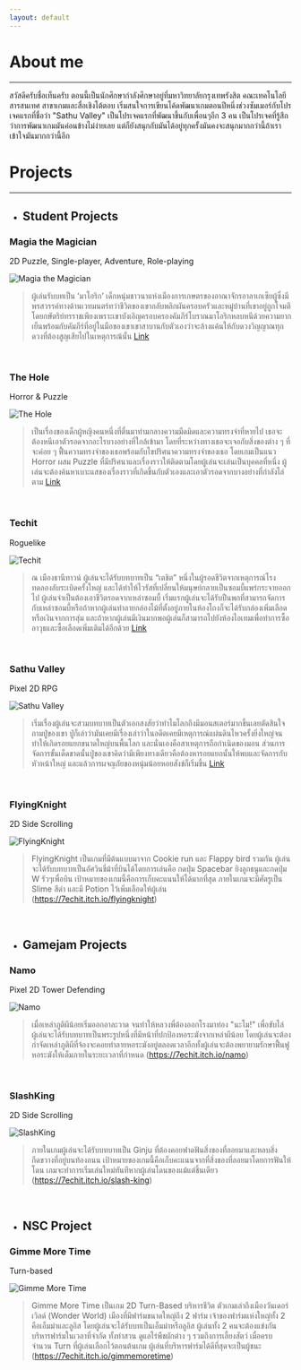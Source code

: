 ```yaml
---
layout: default
---
```


# About me
* * *

สวัสดีครับชื่อเท็นครับ ตอนนี้เป็นนักศึกษากำลังศึกษาอยู่ที่มหาวิทยาลัยกรุงเทพรังสิต คณะเทคโนโลยีสารสนเทศ สาขาเกมและสื่อเชิงโต้ตอบ
เริ่มสนใจการเขียนโค้ดพัฒนาเกมตอนปีหนึ่งช่วงซัมเมอร์กับโปรเจคแรกที่ชื่อว่า "Sathu Valley" เป็นโปรเจคแรกที่พัฒนาขึ้นกับเพื่อนๆอีก 3 คน
เป็นโปรเจคที่รู้สึกว่าการพัฒนาเกมมันค่อนข้างไม่ง่ายเลย แต่ก็ยังสนุกกับมันได้อยู่ทุกครั้งมันคงจะสนุกมากกว่านี้ถ้าเราเข้าใจมันมากกว่านี้อีก

# Projects
* * *
- ## Student Projects

### Magia the Magician 
2D Puzzle, Single-player, Adventure, Role-playing

![Magia the Magician](https://www.img.in.th/images/4294d2a8210f1f89bc6b1aa65987efa2.png)

>ผู้เล่นรับบทเป็น ‘มาโอริก’ เด็กหนุ่มชาวนาแห่งเมืองการเกษตรของอาณาจักรอาลาเกเซียผู้ซึ่งมีพรสวรรค์ทางด้านเวทมนตร์ทว่าชีวิตของเขากลับพลิกผันครอบครัวและหมู่บ้านที่เขาอยู่ถูกโจมตีโดยกษัตริย์ทรราชเพียงเพราะเขาบังเอิญครอบครองคัมภีร์โบราณมาโอริกหลบหนีด้วยความยากเย็นพร้อมกับคัมภีร์ที่อยู่ในมือของเขาเขาสาบานกับตัวเองว่าจะล้างแค้นให้กับดวงวิญญาณทุกดวงที่ต้องสูญเสียไปในเหตุการณ้นั้น [Link](https://7echit.itch.io/magiathemagician)


&nbsp;      
### The Hole                    
Horror & Puzzle

![The Hole](https://www.img.in.th/images/43eafbba693c2b9e3d94f0f61800b01e.png)

>เป็นเรื่องของเด็กผู้หญิงคนหนึ่งที่ตื่นมาท่ามกลางความมืดมิดและความทรงจําที่หายไป เธอจะต้องหนีเอาตัวรอดจากอะไรบางอย่างที่ใกล้เข้ามา โดยที่ระหว่างทางเธอจะเจอกับสิ่งของต่าง ๆ ที่จะค่อย ๆ ฟื้นความทรงจําของเธอพร้อมกับไขปริศนาความทรงจําของเธอ โดยเกมเป็นแนว Horror ผสม Puzzle ที่มีปริศนาและเรื่องราวให้ติดตามโดยผู้เล่นจะเล่นเป็นบุคคลที่หนึ่ง ผู้เล่นจะต้องค้นหาเบาะแสของเรื่องราวที่เกิดขึ้นกับตัวเองและเอาตัวรอดจากบางอย่างที่กําลังไล่ตาม [Link](https://7echit.itch.io/thehole)


&nbsp;
### Techit                   
Roguelike

![Techit](https://www.img.in.th/images/de070a4b6ba80250cc7b2bb9fcffbe29.png)

>ณ เมืองธานีทาวน์ ผู้เล่นจะได้รับบทบาทเป็น “เตชิต” หนึ่งในผู้รอดชีวิตจากเหตุการณ์โรงทดลองลับระเบิดครั้งใหญ่ และได้ทำให้ไวรัสที่เปลี่ยนให้มนุษย์กลายเป็นซอมบี้แพร่กระจายออกไป ผู้เล่นจำเป็นต้องเอาชีวิตรอดจากเหล่าซอมบี้ เริ่มแรกผู้เล่นจะได้รับปืนพกที่สามารถจัดการกับเหล่าซอมบี้หรือถ้าหากผู้เล่นทำลายกล่องไม้ที่ตั้งอยู่ภายในห้องโถงก็จะได้รับกล่องเพิ่มเลือดหรือเงินจากการสุ่ม และถ้าหากผู้เล่นมีเงินมากพอผู้เล่นก็สามารถไปยังห้องไอเทมเพื่อทำการซื้ออาวุธและซื้อเลือดเพิ่มเติมได้อีกด้วย [Link](https://7echit.itch.io/techit)


&nbsp;
### Sathu Valley                 
Pixel 2D RPG

![Sathu Valley](https://www.img.in.th/images/54e4615f3c650dc16e7467bb593a0536.png)

>เริ่มเรื่องผู้เล่นจะสวมบทบาทเป็นตัวเอกสงสัยว่าทำไมโลกถึงมีมอนสเตอร์มากขึ้นเลยตัดสินใจถามปู่ของเขา ปู่ก็เล่าว่ามันเคยมีเรื่องเล่าว่าในอดีตเคยมีเหตุการณ์แผ่นดินไหวครั้งยิ่งใหญ่จนทำให้เกิดรอยแยกขนาดใหญ่บนพื้นโลก และนั่นเองคือสาเหตุการถือกำเนิดของมอน ส่วนการจัดการขั้นเด็ดขาดนั้นปู่ของเขาคิดว่ามีเพียงทางเดียวคือต้องหารอยแยกนั้นให้พบและจัดการกับหัวหน้าใหญ่ และแล้วการผจญภัยของหนุ่มน้อยหอยสังข์ก็เริ่มขึ้น [Link](https://7echit.itch.io/sathu-valley)


&nbsp;
### FlyingKnight              
2D Side Scrolling

![FlyingKnight](https://www.img.in.th/images/f754d6d10d6a723be60423310b58ebb6.png)

>FlyingKnight เป็นเกมที่มีต้นแบบมาจาก Cookie run และ Flappy bird รวมกัน ผู้เล่นจะได้รับบทบาทเป็นอัศวินขี่ม้าที่บินได้โดยการเล่นคือ กดปุ่ม Spacebar ยิงลูกธนูและกดปุ่ม W รัวๆเพื่อบิน เป้าหมายของเกมนี้คือการเก็บคะแนนให้ได้มากที่สุด ภายในเกมจะมีศัตรูเป็น Slime สีดำ และมี Potion ไว้เพิ่มเลือดให้ผู้เล่น (https://7echit.itch.io/flyingknight)


&nbsp;
- ## Gamejam Projects

### Namo
Pixel 2D Tower Defending

![Namo](https://www.img.in.th/images/58a078cb766940d3c34490f2a593ef66.png)

>เมื่อเหล่าภูติผีน้อยเริ่มออกอาละวาด จนทำให้หลวงพี่ต้องออกโรงมาท่อง "นะโม!" เพื่อขับไล่ 
ผู้เล่นจะได้รับบทบาทเป็นพระรูปหนึ่งที่มีหน้าที่ปกป้องหอระฆังจากเหล่าผีน้อย โดยผู้เล่นจะต้องกำจัดเหล่าภูติผีที่จ้องจะคอยทำลายหอระฆังอยู่ตลอดเวลาอีกทั้งผู้เล่นจะต้องพยายามรักษาฟื้นฟูหอระฆังให้เต็มภายในระยะเวลาที่กำหนด (https://7echit.itch.io/namo)


&nbsp;
### SlashKing
2D Side Scrolling

![SlashKing](https://www.img.in.th/images/9f4bb4b2e2cb7f9791100448cbb53deb.png)

>ภายในเกมผู้เล่นจะได้รับบทบาทเป็น Ginju ที่ต้องคอยฟาดฟันสิ่งของที่ลอยมาและหลบสิ่งกีดขวางที่อยู่บนท้องถนน เป้าหมายของเกมนี้คือเก็บคะแนนจากที่สิ่งของที่ลอยมาโดยการฟันให้โดน เกมจะทำการเริ่มเล่นใหม่ทันทีหากผู้เล่นโดนของแม้แต่ชิ้นเดียว (https://7echit.itch.io/slash-king)


&nbsp;
- ## NSC Project
      
### Gimme More Time
Turn-based       

![Gimme More Time](https://www.img.in.th/images/044b163dd94aa920b6921c084853b517.png)

>Gimme More Time เป็นเกม 2D Turn-Based บริหารชีวิต ตัวเกมเล่าถึงเมืองวันเดอร์เวิลด์ (Wonder World) เมืองที่มีฟาร์มขนาดใหญ่ถึง 2 ฟาร์ม เจ้าของฟาร์มแห่งใหญ่ทั้ง 2 คือเอ็มม่าและลูอิส โดยผู้เล่นจะได้รับบทเป็นเอ็มม่าหรือลูอิส ผู้เล่นทั้ง 2 คนจะต้องแข่งกันบริหารฟาร์มในเวลาที่จำกัด ทั้งทำสวน ดูแลไร่พืชผักต่าง ๆ รวมถึงการเลี้ยงสัตว์ เมื่อครบจำนวน Turn ที่ผู้เล่นเลือกไว้ตอนต้นเกม ผู้เล่นที่บริหารฟาร์มได้ดีที่สุดจะเป็นผู้ชนะ (https://7echit.itch.io/gimmemoretime)

